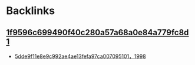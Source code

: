 
# Backlinks
## [1f9596c699490f40c280a57a68a0e84a779fc8d1](1f9596c699490f40c280a57a68a0e84a779fc8d1.md)
- [5dde9f11e8e9c992ae4ae13fefa97ca007095101，1998](5dde9f11e8e9c992ae4ae13fefa97ca007095101，1998.md)

